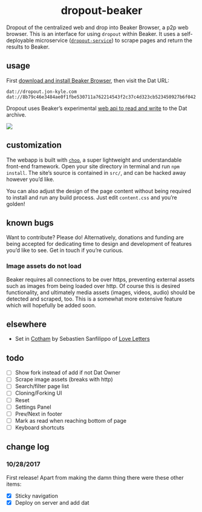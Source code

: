 <h1 align="center">dropout-beaker</h1>

Dropout of the centralized web and drop into Beaker Browser, a p2p web browser. This is an interface for using `dropout` within Beaker. It uses a self-deployable microservice ([`dropout-service`](https://github.com/jondashkyle/dropout-service)) to scrape pages and return the results to Beaker.

## usage

First [download and install Beaker Browser](https://beakerbrowser.com/docs/install/), then visit the Dat URL:

```
dat://dropout.jon-kyle.com
dat://8b79c46e3484ae0f1fbe530711a762214543f2c37c4d323cb523450927b6f042
```

Dropout uses Beaker’s experimental [web api to read and write](https://beakerbrowser.com/docs/apis/) to the Dat archive.

![](http://drop.jon-kyle.com/modules/dropout-beaker-2.png)

## customization

The webapp is built with [`choo`](https://github.com/choojs/choo), a super lightweight and understandable front-end framework. Open your site directory in terminal and run `npm install`. The site’s source is contained in `src/`, and can be hacked away however you’d like.

You can also adjust the design of the page content without being required to install and run any build process. Just edit `content.css` and you’re golden!

## known bugs

Want to contribute? Please do! Alternatively, donations and funding are being accepted for dedicating time to design and development of features you’d like to see. Get in touch if you’re curious.

### Image assets do not load

Beaker requires all connections to be over https, preventing external assets such as images from being loaded over http. Of course this is desired functionality, and ultimately media assets (images, videos, audio) should be detected and scraped, too. This is a somewhat more extensive feature which will hopefully be added soon.

## elsewhere

- Set in [Cotham](https://github.com/sebsan/Cotham) by Sebastien Sanfilippo of [Love Letters](http://www.love-letters.be/)

## todo

- [ ] Show fork instead of add if not Dat Owner
- [ ] Scrape image assets (breaks with http)
- [ ] Search/filter page list
- [ ] Cloning/Forking UI
- [ ] Reset
- [ ] Settings Panel
- [ ] Prev/Next in footer
- [ ] Mark as read when reaching bottom of page
- [ ] Keyboard shortcuts

## change log

### 10/28/2017

First release! Apart from making the damn thing there were these other items:

- [x] Sticky navigation
- [x] Deploy on server and add dat